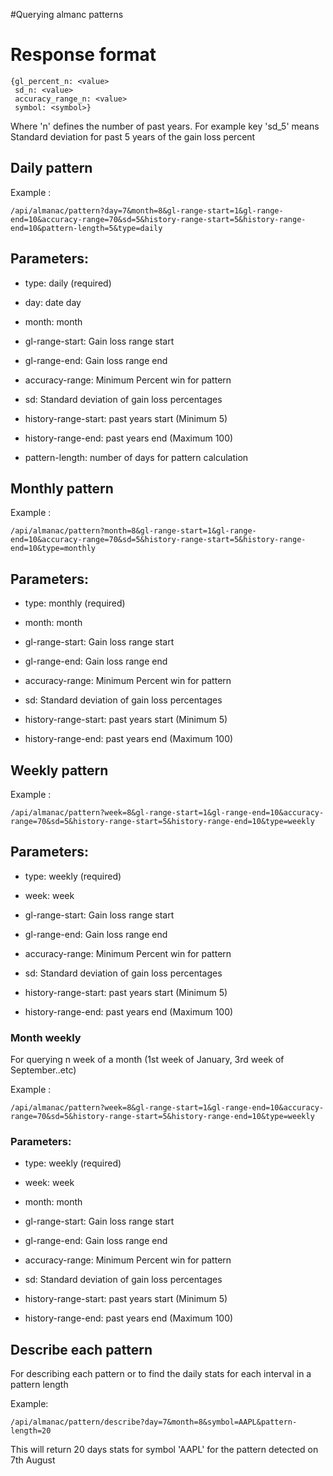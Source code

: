 #Querying almanc patterns

# Response format

    {gl_percent_n: <value>
     sd_n: <value>
     accuracy_range_n: <value>
     symbol: <symbol>}

Where 'n' defines the number of past years. For example key 'sd_5' means Standard deviation for past 5 years of the gain loss percent

## Daily pattern

Example :

    /api/almanac/pattern?day=7&month=8&gl-range-start=1&gl-range-end=10&accuracy-range=70&sd=5&history-range-start=5&history-range-end=10&pattern-length=5&type=daily

## Parameters:

* type: daily (required)

* day: date day
 
* month: month
  
* gl-range-start: Gain loss range start
  
* gl-range-end: Gain loss range end
  
* accuracy-range: Minimum Percent win for pattern
  
* sd: Standard deviation of gain loss percentages
  
* history-range-start: past years start (Minimum 5)
  
* history-range-end: past years end (Maximum 100)
  
* pattern-length: number of days for pattern calculation


## Monthly pattern

Example :

    /api/almanac/pattern?month=8&gl-range-start=1&gl-range-end=10&accuracy-range=70&sd=5&history-range-start=5&history-range-end=10&type=monthly

## Parameters:

* type: monthly (required)
 
* month: month
  
* gl-range-start: Gain loss range start
  
* gl-range-end: Gain loss range end
  
* accuracy-range: Minimum Percent win for pattern
  
* sd: Standard deviation of gain loss percentages
  
* history-range-start: past years start (Minimum 5)
  
* history-range-end: past years end (Maximum 100)


## Weekly pattern

Example : 

    /api/almanac/pattern?week=8&gl-range-start=1&gl-range-end=10&accuracy-range=70&sd=5&history-range-start=5&history-range-end=10&type=weekly

## Parameters:

* type: weekly (required)
 
* week: week
  
* gl-range-start: Gain loss range start
  
* gl-range-end: Gain loss range end
  
* accuracy-range: Minimum Percent win for pattern
  
* sd: Standard deviation of gain loss percentages
  
* history-range-start: past years start (Minimum 5)
  
* history-range-end: past years end (Maximum 100)

### Month weekly

For querying n week of a month (1st week of January, 3rd week of September..etc)

Example :

    /api/almanac/pattern?week=8&gl-range-start=1&gl-range-end=10&accuracy-range=70&sd=5&history-range-start=5&history-range-end=10&type=weekly

### Parameters:

* type: weekly (required)
 
* week: week

* month: month
  
* gl-range-start: Gain loss range start
  
* gl-range-end: Gain loss range end
  
* accuracy-range: Minimum Percent win for pattern
  
* sd: Standard deviation of gain loss percentages
  
* history-range-start: past years start (Minimum 5)
  
* history-range-end: past years end (Maximum 100)


## Describe each pattern

For describing each pattern or to find the daily stats for each interval in a pattern length

Example:

    /api/almanac/pattern/describe?day=7&month=8&symbol=AAPL&pattern-length=20

This will return 20 days stats for symbol 'AAPL' for the pattern detected on 7th August